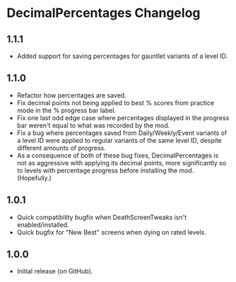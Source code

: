 # DecimalPercentages Changelog
## 1.1.1
- Added support for saving percentages for gauntlet variants of a level ID.
## 1.1.0
- Refactor how percentages are saved.
- Fix decimal points not being applied to best % scores from practice mode in the % progress bar label.
- Fix one last odd edge case where percentages displayed in the progress bar weren't equal to what was recorded by the mod.
- Fix a bug where percentages saved from Daily/Weekly/Event variants of a level ID were applied to regular variants of the same level ID, despite different amounts of progress.
- As a consequence of both of these bug fixes, DecimalPercentages is not as aggressive with applying its decimal points, more significantly so to levels with percentage progress before installing the mod. (Hopefully.)
## 1.0.1
- Quick compatibility bugfix when DeathScreenTweaks isn't enabled/installed.
- Quick bugfix for "New Best" screens when dying on rated levels.
## 1.0.0
- Initial release (on GitHub).